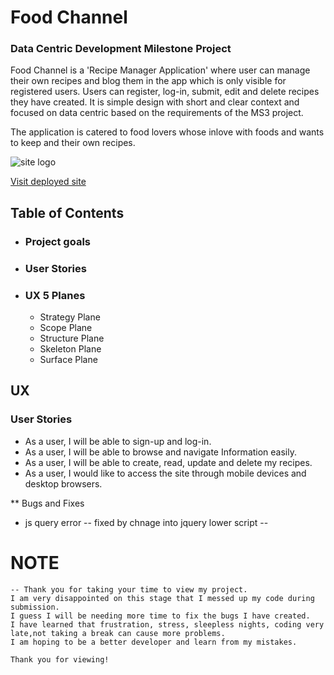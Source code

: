 # Food Channel
### Data Centric Development Milestone Project
Food Channel is a 'Recipe Manager Application' where user can manage their own recipes and blog them in the app which is only visible for registered users. Users can register, log-in, submit, edit and delete recipes they have created. It is simple design with short and clear context and focused on data centric based on the requirements of the MS3 project.

The application is catered to food lovers whose inlove with foods and wants to keep and their own recipes.

![site logo]()

[Visit deployed site]()

## Table of Contents

- ### Project goals

- ### User Stories

- ### UX 5 Planes
    - Strategy Plane
    - Scope Plane
    - Structure Plane
    - Skeleton Plane
    - Surface Plane

## UX

### User Stories

- As a user, I will be able to sign-up and log-in.
- As a user, I will be able to browse and navigate Information easily.
- As a user, I will be able to create, read, update and delete my recipes.
- As a user, I would like to access the site through mobile devices and desktop browsers.


** Bugs and Fixes

- js query error
 -- fixed by chnage into jquery lower script
 --



# NOTE

    -- Thank you for taking your time to view my project. 
    I am very disappointed on this stage that I messed up my code during submission.
    I guess I will be needing more time to fix the bugs I have created.
    I have learned that frustration, stress, sleepless nights, coding very late,not taking a break can cause more problems. 
    I am hoping to be a better developer and learn from my mistakes. 
    
    Thank you for viewing!